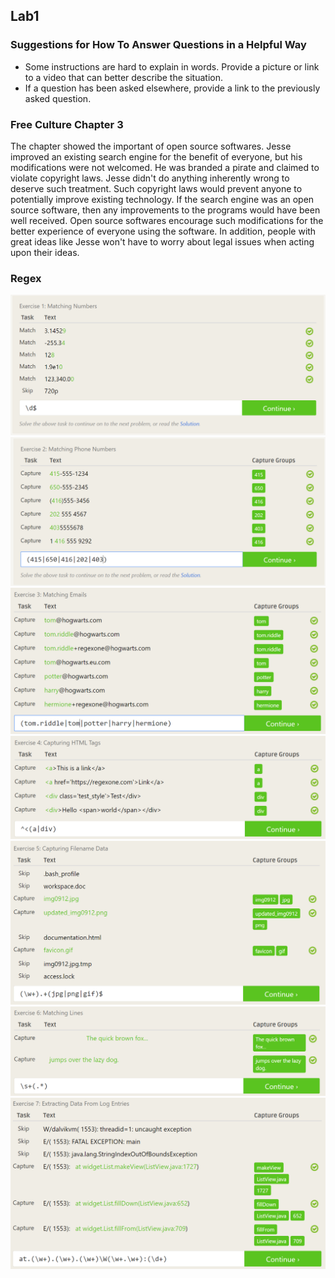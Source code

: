 ## Lab1
### Suggestions for How To Answer Questions in a Helpful Way 
  * Some instructions are hard to explain in words. Provide a picture or link to a video that can better describe the situation.
  * If a question has been asked elsewhere, provide a link to the previously asked question.

### Free Culture Chapter 3
  The chapter showed the important of open source softwares. Jesse improved an existing search engine for the benefit of everyone, 
  but his modifications were not welcomed. He was branded a pirate and claimed to violate copyright laws. Jesse didn't do anything 
  inherently wrong to deserve such treatment. Such copyright laws would prevent anyone to potentially improve existing technology. 
  If the search engine was an open source software, then any improvements to the programs would have been well received. Open source 
  softwares encourage such modifications for the better experience of everyone using the software. In addition, people with great ideas 
  like Jesse won't have to worry about legal issues when acting upon their ideas. 

### Regex
![Regex1](images/regex1.png)  
![Regex2](images/regex2.png)  
![Regex3](images/regex3.png)  
![Regex4](images/regex4.png)  
![Regex5](images/regex5.png)  
![Regex6](images/regex6.png)  
![Regex7](images/regex7.png)  